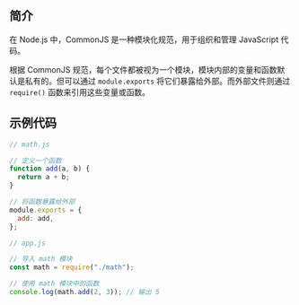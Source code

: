 <PageHeader content="CommonJS 模块化规范" />

## 简介

在 Node.js 中，CommonJS 是一种模块化规范，用于组织和管理 JavaScript 代码。

根据 CommonJS 规范，每个文件都被视为一个模块，模块内部的变量和函数默认是私有的。但可以通过 `module.exports` 将它们暴露给外部。而外部文件则通过 `require()` 函数来引用这些变量或函数。

## 示例代码

```js
// math.js

// 定义一个函数
function add(a, b) {
  return a + b;
}

// 将函数暴露给外部
module.exports = {
  add: add,
};
```

```js
// app.js

// 导入 math 模块
const math = require("./math");

// 使用 math 模块中的函数
console.log(math.add(2, 3)); // 输出 5
```
